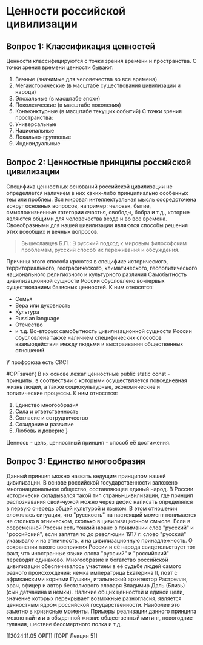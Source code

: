 # Ценности российской цивилизации
## Вопрос 1: Классификация ценностей
Ценности классифицируются с точки зрения времени и пространства. 
С точки зрения времени ценности бывают:
1. Вечные (значимые для человечества во все времена)
2. Мегаисторические (в масштабе существования цивилизации и народа)
3. Эпохальные (в масштабе эпохи)
4. Поколенческие (в масштабе поколения)
5. Конъюнктурные (в масштабе текущих событий)
С точки зрения пространства:
1. Универсальные
2. Национальные
3. Локально-групповые
4. Индивидуальные
## Вопрос 2: Ценностные принципы российской цивилизации
Специфика ценностных оснований российской цивилизации не определяется наличием в них каких-либо принципиально особенных тем или проблем. Вся мировая интеллектуальная мысль сосредоточена вокруг основных вопросов, например: человек, бытие, смысложизненные категории счастья, свободы, бобра и т.д., которые являются общими для человечества везде и во все времена. Своеобразными для нашей цивилизации являются способы решения этих всеобщих и вечных вопросов. 
> Вышеславцев Б.П.:
> $\exists$ русский подход к мировым философским проблемам, русский способ их переживания и обсуждения.

Причины этого способа кроются в специфике исторического, территориального, географического, климатического, геополитического национального религиозного и культурного различия
Самобытность цивилизационной сущности России обусловлено во-первых существованием базисных ценностей. 
К ним относятся: 
- Семья
- Вера или духовность
- Культура
- Russian language
- Отечество
- и т.д.
Во-вторых самобытность цивилизационной сущности России обусловлена также наличием специфических способов взаимодействия между людьми и выстраивания общественных отношений. 

У профсоюза есть СКС!

#ОРГзачёт{
В их основе лежат ценностные public static const - принципы, в соотвествии с которыми осуществляется повседневная жизнь людей, а также социокультурные, экономические и политические процессы. К ним относятся:
1. Единство многообразия
2. Сила и ответственность
3. Согласие и сотрудничество
4. Созидание и развитие
5. Любовь и доверие
}

Ценнось - цель, ценностный принцип - способ её достижения.
## Вопрос 3: Единство многообразия
Данный принцип можно назвать ведущим принципом нашей цивилизации. В основе российской государственности заложено многонациональное общество, составляющее единый народ. В России исторически складывался такой тип страны-цивилизации, где принцип распознавания свой-чужой можно через дефис написать определялся в первую очередь общей культурой и языком. В этом отношении сложилась ситуация, что "русскость" на настоящий момент понимается не столько в этническом, сколько в цивилизационном смысле. Если в современной России есть тонкий нюанс в понимании слов "русский" и "российский", если запятая то до революции 1917 г. слово "русский" указывало и на этничность, и на цивилизационную принадлежность. О сохранении такого восприятия России и её народа свидетельствует тот факт, что иностранные языки слова "русский" и "российский" переводят одинаково. 
Многообразие и богатство российской цивилизации обеспечивалось участием в её судьбе людей самого разного происхождения: немка императрица Екатерина II, поэт с африканскими корнями Пушкин, итальянский архитектор Растрелли, врач, офицер и автор бестолкового словаря Владимир Даль (Близь) (сын датчанина и немки). Наличие общих ценностей и единой цели, значение которых перекрывает возможные разногласия, является ценностным ядром российской государственности. Наиболее это заметно в кризисные моменты. Примеры реализации данного принципа можно найти и в обыденной жизни: общественный митинг, новогодние гуляния, шествие бессмертного полка и т.д. 

[[2024.11.05 ОРГ]]
[[ОРГ Лекция 5]]